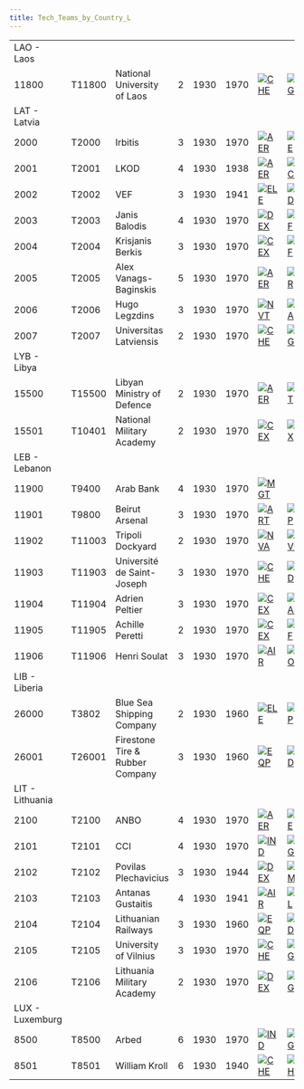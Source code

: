 ```yaml
---
title: Tech_Teams_by_Country_L
---
```

|                 |        |                                 |     |      |      |                                                                                                  |                                                                                                  |                                                                                            |                                                                                            |                                                                                            |
|-----------------|--------|---------------------------------|-----|------|------|--------------------------------------------------------------------------------------------------|--------------------------------------------------------------------------------------------------|--------------------------------------------------------------------------------------------|--------------------------------------------------------------------------------------------|--------------------------------------------------------------------------------------------|
| LAO - Laos      |        |                                 |     |      |      |                                                                                                  |                                                                                                  |                                                                                            |                                                                                            |                                                                                            |
| 11800           | T11800 | National University of Laos     | 2   | 1930 | 1970 | [![CHE](/images/1/19/Chemistry.png)](/wiki/File:Chemistry.png "CHE")                             | [![MGT](/images/c/c7/Management.png)](/wiki/File:Management.png "MGT")                           | [![MTH](/images/7/79/Mathematics.png)](/wiki/File:Mathematics.png "MTH")                   | [![MCH](/images/a/a1/Mechanics.png)](/wiki/File:Mechanics.png "MCH")                       |                                                                                            |
| LAT - Latvia    |        |                                 |     |      |      |                                                                                                  |                                                                                                  |                                                                                            |                                                                                            |                                                                                            |
| 2000            | T2000  | Irbitis                         | 3   | 1930 | 1970 | [![AER](/images/a/a1/Aeronautics.png)](/wiki/File:Aeronautics.png "AER")                         | [![ELE](/images/d/dd/Electronics.png)](/wiki/File:Electronics.png "ELE")                         | [![TEC](/images/9/9d/Technical_efficiency.png)](/wiki/File:Technical_efficiency.png "TEC") |                                                                                            |                                                                                            |
| 2001            | T2001  | LKOD                            | 4   | 1930 | 1938 | [![AER](/images/a/a1/Aeronautics.png)](/wiki/File:Aeronautics.png "AER")                         | [![MCH](/images/a/a1/Mechanics.png)](/wiki/File:Mechanics.png "MCH")                             | [![NVE](/images/0/09/Naval_engineering.png)](/wiki/File:Naval_engineering.png "NVE")       |                                                                                            |                                                                                            |
| 2002            | T2002  | VEF                             | 3   | 1930 | 1941 | [![ELE](/images/d/dd/Electronics.png)](/wiki/File:Electronics.png "ELE")                         | [![IND](/images/7/79/Industrial_engineering.png)](/wiki/File:Industrial_engineering.png "IND")   | [![MGT](/images/c/c7/Management.png)](/wiki/File:Management.png "MGT")                     | [![MCH](/images/a/a1/Mechanics.png)](/wiki/File:Mechanics.png "MCH")                       |                                                                                            |
| 2003            | T2003  | Janis Balodis                   | 4   | 1930 | 1970 | [![DEX](/images/0/0d/Decentralized_execution.png)](/wiki/File:Decentralized_execution.png "DEX") | [![INF](/images/b/be/Infantry_focus.png)](/wiki/File:Infantry_focus.png "INF")                   | [![SMT](/images/2/2f/Small_unit_tactics.png)](/wiki/File:Small_unit_tactics.png "SMT")     |                                                                                            |                                                                                            |
| 2004            | T2004  | Krisjanis Berkis                | 3   | 1930 | 1970 | [![CEX](/images/b/bc/Centralized_execution.png)](/wiki/File:Centralized_execution.png "CEX")     | [![INF](/images/b/be/Infantry_focus.png)](/wiki/File:Infantry_focus.png "INF")                   | [![TRA](/images/b/b1/Training.png)](/wiki/File:Training.png "TRA")                         |                                                                                            |                                                                                            |
| 2005            | T2005  | Alex Vanags-Baginskis           | 5   | 1930 | 1970 | [![AER](/images/a/a1/Aeronautics.png)](/wiki/File:Aeronautics.png "AER")                         | [![AIR](/images/8/87/Aircraft_testing.png)](/wiki/File:Aircraft_testing.png "AIR")               | [![BOM](/images/2/26/Bomber_tactics.png)](/wiki/File:Bomber_tactics.png "BOM")             |                                                                                            |                                                                                            |
| 2006            | T2006  | Hugo Legzdins                   | 3   | 1930 | 1970 | [![NVT](/images/1/10/Naval_training.png)](/wiki/File:Naval_training.png "NVT")                   | [![SEA](/images/2/22/Seamanship.png)](/wiki/File:Seamanship.png "SEA")                           | [![SUB](/images/6/61/Submarine_tactics.png)](/wiki/File:Submarine_tactics.png "SUB")       |                                                                                            |                                                                                            |
| 2007            | T2007  | Universitas Latviensis          | 2   | 1930 | 1970 | [![CHE](/images/1/19/Chemistry.png)](/wiki/File:Chemistry.png "CHE")                             | [![MGT](/images/c/c7/Management.png)](/wiki/File:Management.png "MGT")                           | [![MCH](/images/a/a1/Mechanics.png)](/wiki/File:Mechanics.png "MCH")                       |                                                                                            |                                                                                            |
| LYB - Libya     |        |                                 |     |      |      |                                                                                                  |                                                                                                  |                                                                                            |                                                                                            |                                                                                            |
| 15500           | T15500 | Libyan Ministry of Defence      | 2   | 1930 | 1970 | [![AER](/images/a/a1/Aeronautics.png)](/wiki/File:Aeronautics.png "AER")                         | [![ART](/images/d/d8/Artillery.png)](/wiki/File:Artillery.png "ART")                             | [![ELE](/images/d/dd/Electronics.png)](/wiki/File:Electronics.png "ELE")                   | [![EQP](/images/2/20/General_equipment.png)](/wiki/File:General_equipment.png "EQP")       | [![MCH](/images/a/a1/Mechanics.png)](/wiki/File:Mechanics.png "MCH")                       |
| 15501           | T10401 | National Military Academy       | 2   | 1930 | 1970 | [![CEX](/images/b/bc/Centralized_execution.png)](/wiki/File:Centralized_execution.png "CEX")     | [![DEX](/images/0/0d/Decentralized_execution.png)](/wiki/File:Decentralized_execution.png "DEX") | [![LGT](/images/1/1d/Large_unit_tactics.png)](/wiki/File:Large_unit_tactics.png "LGT")     | [![SMT](/images/2/2f/Small_unit_tactics.png)](/wiki/File:Small_unit_tactics.png "SMT")     |                                                                                            |
| LEB - Lebanon   |        |                                 |     |      |      |                                                                                                  |                                                                                                  |                                                                                            |                                                                                            |                                                                                            |
| 11900           | T9400  | Arab Bank                       | 4   | 1930 | 1970 | [![MGT](/images/c/c7/Management.png)](/wiki/File:Management.png "MGT")                           |                                                                                                  |                                                                                            |                                                                                            |                                                                                            |
| 11901           | T9800  | Beirut Arsenal                  | 3   | 1930 | 1970 | [![ART](/images/d/d8/Artillery.png)](/wiki/File:Artillery.png "ART")                             | [![EQP](/images/2/20/General_equipment.png)](/wiki/File:General_equipment.png "EQP")             | [![MCH](/images/a/a1/Mechanics.png)](/wiki/File:Mechanics.png "MCH")                       |                                                                                            |                                                                                            |
| 11902           | T11003 | Tripoli Dockyard                | 2   | 1930 | 1970 | [![NVA](/images/e/ea/Naval_artillery.png)](/wiki/File:Naval_artillery.png "NVA")                 | [![NVE](/images/0/09/Naval_engineering.png)](/wiki/File:Naval_engineering.png "NVE")             | [![TEC](/images/9/9d/Technical_efficiency.png)](/wiki/File:Technical_efficiency.png "TEC") |                                                                                            |                                                                                            |
| 11903           | T11903 | Université de Saint-Joseph      | 3   | 1930 | 1970 | [![CHE](/images/1/19/Chemistry.png)](/wiki/File:Chemistry.png "CHE")                             | [![IND](/images/7/79/Industrial_engineering.png)](/wiki/File:Industrial_engineering.png "IND")   | [![MGT](/images/c/c7/Management.png)](/wiki/File:Management.png "MGT")                     | [![MTH](/images/7/79/Mathematics.png)](/wiki/File:Mathematics.png "MTH")                   |                                                                                            |
| 11904           | T11904 | Adrien Peltier                  | 3   | 1930 | 1970 | [![CEX](/images/b/bc/Centralized_execution.png)](/wiki/File:Centralized_execution.png "CEX")     | [![CAF](/images/f/f8/Combined_arms_focus.png)](/wiki/File:Combined_arms_focus.png "CAF")         | [![CRG](/images/3/38/Individual_courage.png)](/wiki/File:Individual_courage.png "CRG")     | [![INF](/images/b/be/Infantry_focus.png)](/wiki/File:Infantry_focus.png "INF")             | [![LGT](/images/1/1d/Large_unit_tactics.png)](/wiki/File:Large_unit_tactics.png "LGT")     |
| 11905           | T11905 | Achille Peretti                 | 2   | 1930 | 1970 | [![CEX](/images/b/bc/Centralized_execution.png)](/wiki/File:Centralized_execution.png "CEX")     | [![LTF](/images/e/e7/Large_taskforce_tactics.png)](/wiki/File:Large_taskforce_tactics.png "LTF") | [![NVT](/images/1/10/Naval_training.png)](/wiki/File:Naval_training.png "NVT")             | [![SEA](/images/2/22/Seamanship.png)](/wiki/File:Seamanship.png "SEA")                     |                                                                                            |
| 11906           | T11906 | Henri Soulat                    | 3   | 1930 | 1970 | [![AIR](/images/8/87/Aircraft_testing.png)](/wiki/File:Aircraft_testing.png "AIR")               | [![BOM](/images/2/26/Bomber_tactics.png)](/wiki/File:Bomber_tactics.png "BOM")                   | [![FTR](/images/8/8a/Fighter_tactics.png)](/wiki/File:Fighter_tactics.png "FTR")           | [![PIL](/images/6/6b/Piloting.png)](/wiki/File:Piloting.png "PIL")                         |                                                                                            |
| LIB - Liberia   |        |                                 |     |      |      |                                                                                                  |                                                                                                  |                                                                                            |                                                                                            |                                                                                            |
| 26000           | T3802  | Blue Sea Shipping Company       | 2   | 1930 | 1960 | [![ELE](/images/d/dd/Electronics.png)](/wiki/File:Electronics.png "ELE")                         | [![EQP](/images/2/20/General_equipment.png)](/wiki/File:General_equipment.png "EQP")             | [![MCH](/images/a/a1/Mechanics.png)](/wiki/File:Mechanics.png "MCH")                       | [![NVE](/images/0/09/Naval_engineering.png)](/wiki/File:Naval_engineering.png "NVE")       | [![SEA](/images/2/22/Seamanship.png)](/wiki/File:Seamanship.png "SEA")                     |
| 26001           | T26001 | Firestone Tire & Rubber Company | 3   | 1930 | 1960 | [![EQP](/images/2/20/General_equipment.png)](/wiki/File:General_equipment.png "EQP")             | [![IND](/images/7/79/Industrial_engineering.png)](/wiki/File:Industrial_engineering.png "IND")   | [![MGT](/images/c/c7/Management.png)](/wiki/File:Management.png "MGT")                     | [![MCH](/images/a/a1/Mechanics.png)](/wiki/File:Mechanics.png "MCH")                       | [![TEC](/images/9/9d/Technical_efficiency.png)](/wiki/File:Technical_efficiency.png "TEC") |
| LIT - Lithuania |        |                                 |     |      |      |                                                                                                  |                                                                                                  |                                                                                            |                                                                                            |                                                                                            |
| 2100            | T2100  | ANBO                            | 4   | 1930 | 1970 | [![AER](/images/a/a1/Aeronautics.png)](/wiki/File:Aeronautics.png "AER")                         | [![ELE](/images/d/dd/Electronics.png)](/wiki/File:Electronics.png "ELE")                         | [![MCH](/images/a/a1/Mechanics.png)](/wiki/File:Mechanics.png "MCH")                       |                                                                                            |                                                                                            |
| 2101            | T2101  | CCI                             | 4   | 1930 | 1970 | [![IND](/images/7/79/Industrial_engineering.png)](/wiki/File:Industrial_engineering.png "IND")   | [![MGT](/images/c/c7/Management.png)](/wiki/File:Management.png "MGT")                           | [![MCH](/images/a/a1/Mechanics.png)](/wiki/File:Mechanics.png "MCH")                       | [![TEC](/images/9/9d/Technical_efficiency.png)](/wiki/File:Technical_efficiency.png "TEC") |                                                                                            |
| 2102            | T2102  | Povilas Plechavicius            | 3   | 1930 | 1944 | [![DEX](/images/0/0d/Decentralized_execution.png)](/wiki/File:Decentralized_execution.png "DEX") | [![SMT](/images/2/2f/Small_unit_tactics.png)](/wiki/File:Small_unit_tactics.png "SMT")           | [![TRA](/images/b/b1/Training.png)](/wiki/File:Training.png "TRA")                         |                                                                                            |                                                                                            |
| 2103            | T2103  | Antanas Gustaitis               | 4   | 1930 | 1941 | [![AIR](/images/8/87/Aircraft_testing.png)](/wiki/File:Aircraft_testing.png "AIR")               | [![PIL](/images/6/6b/Piloting.png)](/wiki/File:Piloting.png "PIL")                               |                                                                                            |                                                                                            |                                                                                            |
| 2104            | T2104  | Lithuanian Railways             | 3   | 1930 | 1960 | [![EQP](/images/2/20/General_equipment.png)](/wiki/File:General_equipment.png "EQP")             | [![IND](/images/7/79/Industrial_engineering.png)](/wiki/File:Industrial_engineering.png "IND")   | [![MGT](/images/c/c7/Management.png)](/wiki/File:Management.png "MGT")                     | [![MCH](/images/a/a1/Mechanics.png)](/wiki/File:Mechanics.png "MCH")                       |                                                                                            |
| 2105            | T2105  | University of Vilnius           | 3   | 1930 | 1970 | [![CHE](/images/1/19/Chemistry.png)](/wiki/File:Chemistry.png "CHE")                             | [![MGT](/images/c/c7/Management.png)](/wiki/File:Management.png "MGT")                           | [![MCH](/images/a/a1/Mechanics.png)](/wiki/File:Mechanics.png "MCH")                       |                                                                                            |                                                                                            |
| 2106            | T2106  | Lithuania Military Academy      | 2   | 1930 | 1970 | [![DEX](/images/0/0d/Decentralized_execution.png)](/wiki/File:Decentralized_execution.png "DEX") | [![CRG](/images/3/38/Individual_courage.png)](/wiki/File:Individual_courage.png "CRG")           | [![SMT](/images/2/2f/Small_unit_tactics.png)](/wiki/File:Small_unit_tactics.png "SMT")     | [![TRA](/images/b/b1/Training.png)](/wiki/File:Training.png "TRA")                         |                                                                                            |
| LUX - Luxemburg |        |                                 |     |      |      |                                                                                                  |                                                                                                  |                                                                                            |                                                                                            |                                                                                            |
| 8500            | T8500  | Arbed                           | 6   | 1930 | 1970 | [![IND](/images/7/79/Industrial_engineering.png)](/wiki/File:Industrial_engineering.png "IND")   | [![MGT](/images/c/c7/Management.png)](/wiki/File:Management.png "MGT")                           | [![MCH](/images/a/a1/Mechanics.png)](/wiki/File:Mechanics.png "MCH")                       |                                                                                            |                                                                                            |
| 8501            | T8501  | William Kroll                   | 6   | 1930 | 1940 | [![CHE](/images/1/19/Chemistry.png)](/wiki/File:Chemistry.png "CHE")                             | [![PHY](/images/a/a1/Nuclear_physics.png)](/wiki/File:Nuclear_physics.png "PHY")                 |                                                                                            |                                                                                            |                                                                                            |
